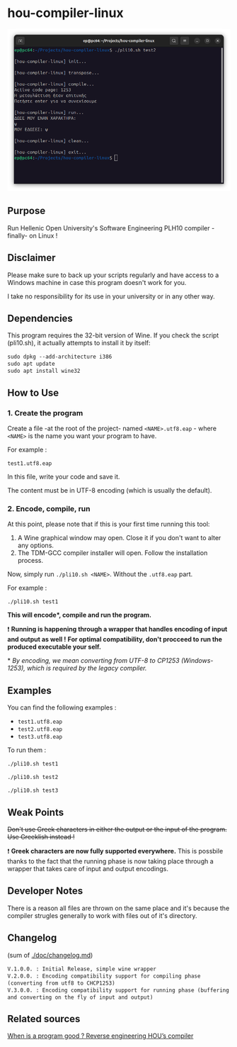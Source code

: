 # hou-compiler-linux

![Screenshot](doc/assets/img/header1.png)

## Purpose

Run Hellenic Open University's Software Engineering PLH10 compiler -finally- on Linux !

## Disclaimer

Please make sure to back up your scripts regularly and have access to a Windows machine in case this program doesn't work for you.

I take no responsibility for its use in your university or in any other way.

## Dependencies

This program requires the 32-bit version of Wine. If you check the script (pli10.sh), it actually attempts to install it by itself:

```
sudo dpkg --add-architecture i386
sudo apt update
sudo apt install wine32
```

## How to Use

### 1. Create the program

Create a file -at the root of the project- named `<NAME>.utf8.eap` -  where `<NAME>` is the name you want your program to have.

For example : 
```
test1.utf8.eap
```

In this file, write your code and save it. 

The content must be in UTF-8 encoding (which is usually the default).

### 2. Encode, compile, run

At this point, please note that if this is your first time running this tool:
1. A Wine graphical window may open. Close it if you don't want to alter any options.
2. The TDM-GCC compiler installer will open. Follow the installation process.

Now, simply run `./pli10.sh <NAME>`. Without the `.utf8.eap` part.

For example :
```
./pli10.sh test1
```

**This will encode\*, compile and run the program.**

❗ **Running is happening through a wrapper that handles encoding of input and output as well !**
**For optimal compatibility, don't procceed to run the produced executable your self.**

\* *By encoding, we mean converting from UTF-8 to CP1253 (Windows-1253), which is required by the legacy compiler.*

## Examples

You can find the following examples :
- `test1.utf8.eap` 
- `test2.utf8.eap`
- `test3.utf8.eap`

To run them : 

```
./pli10.sh test1
```
```
./pli10.sh test2
```
```
./pli10.sh test3
```

## Weak Points

~~Don't use Greek characters in either the output or the input of the program. Use Greeklish instead !~~

❗ **Greek characters are now fully supported everywhere.** This is possbile thanks to the fact that the running phase is now taking place through a wrapper that takes care of input and output encodings.

## Developer Notes

There is a reason all files are thrown on the same place and it's because the compiler strugles generally to work with files out of it's directory.

## Changelog

(sum of [./doc/changelog.md](./doc/changelog.md))

```
V.1.0.0. : Initial Release, simple wine wrapper
V.2.0.0. : Encoding compatibility support for compiling phase (converting from utf8 to CHCP1253)
V.3.0.0. : Encoding compatibility support for running phase (buffering and converting on the fly of input and output)
```

## Related sources
[When is a program good ? Reverse engineering HOU’s compiler](https://blog.simplecode.gr/2025/03/when-is-a-program-good-reverse-engineering-hous-compiler/)
